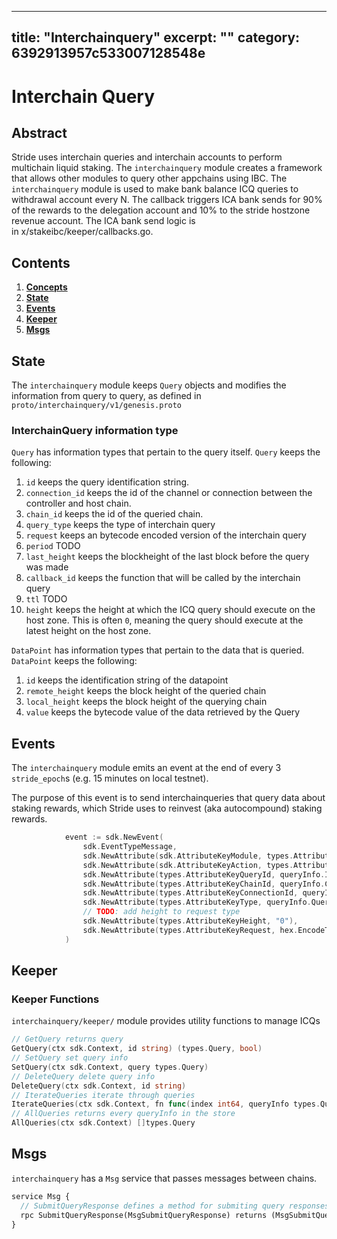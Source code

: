 ***

title: "Interchainquery"
excerpt: ""
category: 6392913957c533007128548e
----------------------------------

<!--
order: 0
title: "Epochs Overview"
parent:
  title: "epochs"
-->

# Interchain Query

## Abstract

Stride uses interchain queries and interchain accounts to perform multichain
liquid staking. The `interchainquery` module creates a framework that allows
other modules to query other appchains using IBC. The `interchainquery` module
is used to make bank balance ICQ queries to withdrawal account every N. The
callback triggers ICA bank sends for 90% of the rewards to the delegation
account and 10% to the stride hostzone revenue account. The ICA bank send logic
is in x/stakeibc/keeper/callbacks.go.

## Contents

1.  **[Concepts](#concepts)**
2.  **[State](#state)**
3.  **[Events](#events)**
4.  **[Keeper](#keeper)**
5.  **[Msgs](#msgs)**

## State

The `interchainquery` module keeps `Query` objects and modifies the information
from query to query, as defined in `proto/interchainquery/v1/genesis.proto`

### InterchainQuery information type

`Query` has information types that pertain to the query itself. `Query` keeps
the following:

1.  `id` keeps the query identification string.
2.  `connection_id` keeps the id of the channel or connection between the
    controller and host chain.
3.  `chain_id` keeps the id of the queried chain.
4.  `query_type` keeps the type of interchain query
5.  `request` keeps an bytecode encoded version of the interchain query
6.  `period` TODO
7.  `last_height` keeps the blockheight of the last block before the query was
    made
8.  `callback_id` keeps the function that will be called by the interchain query
9.  `ttl` TODO
10. `height` keeps the height at which the ICQ query should execute on the host
    zone. This is often `0`, meaning the query should execute at the latest
    height on the host zone.

`DataPoint` has information types that pertain to the data that is queried.
`DataPoint` keeps the following:

1.  `id` keeps the identification string of the datapoint
2.  `remote_height` keeps the block height of the queried chain
3.  `local_height` keeps the block height of the querying chain
4.  `value` keeps the bytecode value of the data retrieved by the Query

## Events

The `interchainquery` module emits an event at the end of every 3
`stride_epoch`s (e.g. 15 minutes on local testnet).

The purpose of this event is to send interchainqueries that query data about
staking rewards, which Stride uses to reinvest (aka autocompound) staking
rewards.

```go
			event := sdk.NewEvent(
				sdk.EventTypeMessage,
				sdk.NewAttribute(sdk.AttributeKeyModule, types.AttributeValueCategory),
				sdk.NewAttribute(sdk.AttributeKeyAction, types.AttributeValueQuery),
				sdk.NewAttribute(types.AttributeKeyQueryId, queryInfo.Id),
				sdk.NewAttribute(types.AttributeKeyChainId, queryInfo.ChainId),
				sdk.NewAttribute(types.AttributeKeyConnectionId, queryInfo.ConnectionId),
				sdk.NewAttribute(types.AttributeKeyType, queryInfo.QueryType),
				// TODO: add height to request type
				sdk.NewAttribute(types.AttributeKeyHeight, "0"),
				sdk.NewAttribute(types.AttributeKeyRequest, hex.EncodeToString(queryInfo.Request)),
			)
```

## Keeper

### Keeper Functions

`interchainquery/keeper/` module provides utility functions to manage ICQs

```go
// GetQuery returns query
GetQuery(ctx sdk.Context, id string) (types.Query, bool)
// SetQuery set query info
SetQuery(ctx sdk.Context, query types.Query)
// DeleteQuery delete query info
DeleteQuery(ctx sdk.Context, id string)
// IterateQueries iterate through queries
IterateQueries(ctx sdk.Context, fn func(index int64, queryInfo types.Query) (stop bool))
// AllQueries returns every queryInfo in the store
AllQueries(ctx sdk.Context) []types.Query
```

## Msgs

`interchainquery` has a `Msg` service that passes messages between chains.

```protobuf
service Msg {
  // SubmitQueryResponse defines a method for submiting query responses.
  rpc SubmitQueryResponse(MsgSubmitQueryResponse) returns (MsgSubmitQueryResponseResponse)
}
```

